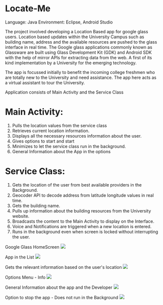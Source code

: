 Locate-Me
============

Language: Java
Environment: Eclipse, Android Studio

The project involved developing a Location Based app for google glass users.  Location based updates within the University Campus such as building name, address and the available resources are pushed to the glass interface in real time. The Google glass applications commonly known as Glassware are built using Glass Development Kit (GDK) and Android SDK with the help of mirror APIs for extracting data from the web. A first of its kind implementation by a University for the emerging technology.

The app is focussed initially to benefit the incoming college freshmen who are totally new to the University and need assistance. The app here acts as a virtual assistant to tour the University.

Application consists of Main Activity and the Service Class

Main Activity:
===============
1. Pulls the location values from the service class
2. Retrieves current location information.
3. Displays all the necessary resources information about the user.
4. Gives options to start and start
5. Minimizes to let the service class run in the background.
6. General Information about the App in the options



Service Class:
==============
1. Gets the location of the user from best available providers in the Background.
2. Geocoder API to decode address from latitude longitude values in real time.
3. Gets the building name.
4. Pulls up information about the building resources from the University website.
5. Broadcasts the content to the Main Activity to display on the Interface.
6. Voice and Notifications are triggered when a new location is entered.
7. Runs in the background even when screen is locked without interrupting the user.


Google Glass HomeScreen
![](http://i.imgur.com/iJYu32Y.png)

App in the List
![](http://i.imgur.com/dH7gh7m.png)

Gets the relevant information based on the user's location
![](http://i.imgur.com/OZw2f8n.png)

Options Menu - Info
![](http://i.imgur.com/8sbUoNf.png)

General Information about the app and the Developer
![](http://i.imgur.com/AplJJZ1.png)

Option to stop the app - Does not run in the Background
![](http://i.imgur.com/nOHGfDS.png)



